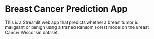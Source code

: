 # Breast Cancer Prediction App

This is a Streamlit web app that predicts whether a breast tumor is malignant or benign using a trained Random Forest model on the Breast Cancer Wisconsin dataset.

